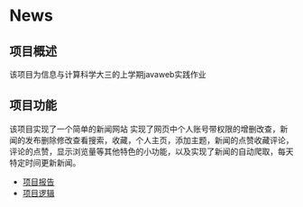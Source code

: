 # News
## 项目概述
该项目为信息与计算科学大三的上学期javaweb实践作业
## 项目功能
该项目实现了一个简单的新闻网站
实现了网页中个人账号带权限的增删改查，新闻的发布删除修改查看搜索，收藏，个人主页，添加主题，新闻的点赞收藏评论，评论的点赞，显示浏览量等其他特色的小功能，以及实现了新闻的自动爬取，每天特定时间更新新闻。
- [项目报告](报告.doc)
- [项目逻辑](逻辑.docx)